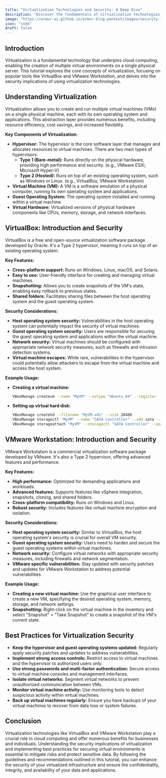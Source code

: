 ```yaml
---
title: "Virtualization Technologies and Security: A Deep Dive"
description: "Discover the fundamentals of virtualization technologies like VirtualBox and VMware, and understand their role in cloud security."
image: "https://armur-ai.github.io/armur-blog-pentest/images/security-fundamentals.png"
icon: "code"
draft: false
---
```


## Introduction

Virtualization is a fundamental technology that underpins cloud computing, enabling the creation of multiple virtual environments on a single physical server. This tutorial explores the core concepts of virtualization, focusing on popular tools like VirtualBox and VMware Workstation, and delves into the security implications of using virtualization technologies. 

## Understanding Virtualization

Virtualization allows you to create and run multiple virtual machines (VMs) on a single physical machine, each with its own operating system and applications. This abstraction layer provides numerous benefits, including resource efficiency, cost savings, and increased flexibility.


**Key Components of Virtualization:**

* **Hypervisor:** The hypervisor is the core software layer that manages and allocates resources to virtual machines. There are two main types of hypervisors:
    * **Type 1 (Bare-metal):** Runs directly on the physical hardware, providing high performance and security. (e.g., VMware ESXi, Microsoft Hyper-V)
    * **Type 2 (Hosted):** Runs on top of an existing operating system, such as Windows or Linux. (e.g., VirtualBox, VMware Workstation)
* **Virtual Machine (VM):** A VM is a software emulation of a physical computer, running its own operating system and applications. 
* **Guest Operating System:** The operating system installed and running within a virtual machine. 
* **Virtual Hardware:** Virtualized versions of physical hardware components like CPUs, memory, storage, and network interfaces.


## VirtualBox: Introduction and Security

VirtualBox is a free and open-source virtualization software package developed by Oracle. It's a Type 2 hypervisor, meaning it runs on top of an existing operating system.

**Key Features:**

* **Cross-platform support:**  Runs on Windows, Linux, macOS, and Solaris.
* **Easy to use:** User-friendly interface for creating and managing virtual machines.
* **Snapshotting:** Allows you to create snapshots of the VM's state, enabling easy rollback to previous states.
* **Shared folders:**  Facilitates sharing files between the host operating system and the guest operating system.

**Security Considerations:**

* **Host operating system security:** Vulnerabilities in the host operating system can potentially impact the security of virtual machines.
* **Guest operating system security:**  Users are responsible for securing the guest operating system and applications within the virtual machine.
* **Network security:** Virtual machines should be configured with appropriate network security measures, such as firewalls and intrusion detection systems.
* **Virtual machine escapes:**  While rare, vulnerabilities in the hypervisor could potentially allow attackers to escape from the virtual machine and access the host system.


**Example Usage:**

* **Creating a virtual machine:**
  ```bash
  VBoxManage createvm --name "MyVM" --ostype "Ubuntu_64" --register
  ```
* **Setting up virtual hard disk:**
  ```bash
  VBoxManage createhd --filename "MyVM.vdi" --size 20480 
  VBoxManage storagectl "MyVM" --name "SATA Controller" --add sata --controller IntelAHCI
  VBoxManage storageattach "MyVM" --storagectl "SATA Controller" --port 0 --device 0 --type hdd --medium "MyVM.vdi" 
  ```


## VMware Workstation: Introduction and Security

VMware Workstation is a commercial virtualization software package developed by VMware. It's also a Type 2 hypervisor, offering advanced features and performance.

**Key Features:**

* **High performance:**  Optimized for demanding applications and workloads.
* **Advanced features:**  Supports features like vSphere integration, snapshots, cloning, and shared folders.
* **Cross-platform compatibility:**  Runs on Windows and Linux.
* **Robust security:**  Includes features like virtual machine encryption and isolation.


**Security Considerations:**

* **Host operating system security:**  Similar to VirtualBox, the host operating system's security is crucial for overall VM security.
* **Guest operating system security:**  Users need to harden and secure the guest operating systems within virtual machines.
* **Network security:**  Configure virtual networks with appropriate security measures, including firewalls and network segmentation.
* **VMware specific vulnerabilities:**  Stay updated with security patches and updates for VMware Workstation to address potential vulnerabilities.


**Example Usage:**

* **Creating a new virtual machine:**
  Use the graphical user interface to create a new VM, specifying the desired operating system, memory, storage, and network settings.
* **Snapshotting:**
  Right-click on the virtual machine in the inventory and select "Snapshot" > "Take Snapshot" to create a snapshot of the VM's current state.


## Best Practices for Virtualization Security

* **Keep the hypervisor and guest operating systems updated:**  Regularly apply security patches and updates to address vulnerabilities.
* **Implement strong access controls:**  Restrict access to virtual machines and the hypervisor to authorized users only.
* **Use strong passwords and multi-factor authentication:**  Secure access to virtual machine consoles and management interfaces.
* **Isolate virtual networks:** Segment virtual networks to prevent unauthorized communication between VMs.
* **Monitor virtual machine activity:**  Use monitoring tools to detect suspicious activity within virtual machines.
* **Back up virtual machines regularly:**  Ensure you have backups of your virtual machines to recover from data loss or system failures.

## Conclusion


Virtualization technologies like VirtualBox and VMware Workstation play a crucial role in cloud computing and offer numerous benefits for businesses and individuals. Understanding the security implications of virtualization and implementing best practices for securing virtual environments is essential to mitigate risks and protect sensitive data. By following the guidelines and recommendations outlined in this tutorial, you can enhance the security of your virtualized infrastructure and ensure the confidentiality, integrity, and availability of your data and applications.
